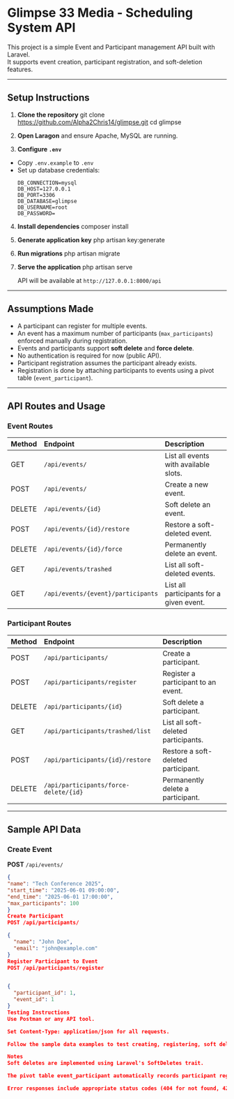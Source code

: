 # Glimpse 33 Media - Scheduling System API

This project is a simple Event and Participant management API built with Laravel.  
It supports event creation, participant registration, and soft-deletion features.

---

## Setup Instructions

1. **Clone the repository**
   git clone https://github.com/Alpha2Chris14/glimpse.git
   cd glimpse

2. **Open Laragon** and ensure Apache, MySQL are running.

3. **Configure `.env`**

-   Copy `.env.example` to `.env`
-   Set up database credentials:
    ```
    DB_CONNECTION=mysql
    DB_HOST=127.0.0.1
    DB_PORT=3306
    DB_DATABASE=glimpse
    DB_USERNAME=root
    DB_PASSWORD=
    ```

4. **Install dependencies**
   composer install

5. **Generate application key**
   php artisan key:generate

6. **Run migrations**
   php artisan migrate

7. **Serve the application**
   php artisan serve

    API will be available at `http://127.0.0.1:8000/api`

---

## Assumptions Made

-   A participant can register for multiple events.
-   An event has a maximum number of participants (`max_participants`) enforced manually during registration.
-   Events and participants support **soft delete** and **force delete**.
-   No authentication is required for now (public API).
-   Participant registration assumes the participant already exists.
-   Registration is done by attaching participants to events using a pivot table (`event_participant`).

---

## API Routes and Usage

### Event Routes

| Method | Endpoint                           | Description                              |
| :----- | :--------------------------------- | :--------------------------------------- |
| GET    | `/api/events/`                     | List all events with available slots.    |
| POST   | `/api/events/`                     | Create a new event.                      |
| DELETE | `/api/events/{id}`                 | Soft delete an event.                    |
| POST   | `/api/events/{id}/restore`         | Restore a soft-deleted event.            |
| DELETE | `/api/events/{id}/force`           | Permanently delete an event.             |
| GET    | `/api/events/trashed`              | List all soft-deleted events.            |
| GET    | `/api/events/{event}/participants` | List all participants for a given event. |

### Participant Routes

| Method | Endpoint                              | Description                         |
| :----- | :------------------------------------ | :---------------------------------- |
| POST   | `/api/participants/`                  | Create a participant.               |
| POST   | `/api/participants/register`          | Register a participant to an event. |
| DELETE | `/api/participants/{id}`              | Soft delete a participant.          |
| GET    | `/api/participants/trashed/list`      | List all soft-deleted participants. |
| POST   | `/api/participants/{id}/restore`      | Restore a soft-deleted participant. |
| DELETE | `/api/participants/force-delete/{id}` | Permanently delete a participant.   |

---

## Sample API Data

### Create Event

**POST** `/api/events/`

```json
{
"name": "Tech Conference 2025",
"start_time": "2025-06-01 09:00:00",
"end_time": "2025-06-01 17:00:00",
"max_participants": 100
}
Create Participant
POST /api/participants/

{
  "name": "John Doe",
  "email": "john@example.com"
}
Register Participant to Event
POST /api/participants/register


{
  "participant_id": 1,
  "event_id": 1
}
Testing Instructions
Use Postman or any API tool.

Set Content-Type: application/json for all requests.

Follow the sample data examples to test creating, registering, soft deleting, restoring, and force deleting.

Notes
Soft deletes are implemented using Laravel's SoftDeletes trait.

The pivot table event_participant automatically records participant registrations.

Error responses include appropriate status codes (404 for not found, 422 for validation errors, etc.)

```
